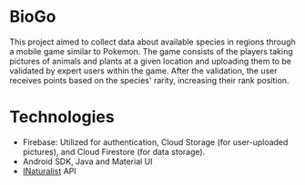 # BioGo

This project aimed to collect data about available species in regions through a mobile game similar to Pokemon. The game consists of the players taking pictures of animals and plants at a given location and uploading them to be validated by expert users within the game. After the validation, the user receives points based on the species' rarity, increasing their rank position. 


# Technologies
- Firebase:  Utilized for authentication, Cloud Storage (for user-uploaded pictures), and Cloud Firestore (for data storage).
- Android SDK, Java and Material UI
- [INaturalist](https://www.inaturalist.org/) API

